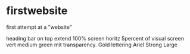 # firstwebsite
first attempt at a "website"

heading bar on top extend 100% screen horitz 5percent of visual screen vert
medium green mit transparency.  Gold lettering Ariel Strong Large
